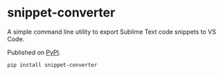 # snippet-converter

A simple command line utility to export Sublime Text code snippets to VS Code.

Published on [PyPI](https://pypi.org/project/snippet-converter/).

```shellscript
pip install snippet-converter
```
